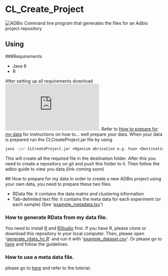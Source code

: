 # CL_Create_Project
![ADBio][adbio-logo]
Command line program that generates the files for an Adbio project repository

## Using
###Requirements
* Java 8
* R

After setting up all requirements download ![CLCreateProject.jar][CL-file]. Refer to [How to prepare for my data](#prepare) for instructions on how to... well prepare your data. When your data is prepared run the CLCreateProject.jar file by using
```cmd
java -jar CLCreateProject.jar <Oganism abrivation e.g. hsa> <Destination path> <RData file path> <metadata.tsv path>
```
This will create all the required file in the destination folder. After this you need to create a repository on git and push this folder to it. Then follow the adbio guide to view you data.(link coming soon)

##<a name="prepare"></a> How to prepare for my data
In order to create a new ADBio project using your own data, you need to prepare these two files.

* RData file: it contains the data matrix and clustering information
* Tab-delimited text file: it contains the meta data for each experiment (or each sample)  (See '[example_metadata.tsv](https://github.com/ActiveDataBio/adbio_tutorial/blob/master/example_metadata.tsv)')

### How to generate RData from my data file.
You need to install [R](https://cran.r-project.org/) and [RStudio](https://www.rstudio.com/products/rstudio/download/) first. If you have R, please clone or download this repository in your local computer. Then, please open '[generate_rdata_hc.R](https://github.com/ActiveDataBio/adbio_tutorial/blob/master/generate_rdata_hc.R)' and run it with '[example_dataset.csv](https://github.com/ActiveDataBio/adbio_tutorial/blob/master/example_dataset.csv)'. Or please go to [here](https://github.com/ActiveDataBio/adbio_tutorial/blob/master/tutorial_1_generate_rdata.ipynb) and follow the guidelines.

### How to use a meta data file.
please go to [here](https://github.com/ActiveDataBio/adbio_tutorial/blob/master/tutorial_2_metadata.ipynb) and refer to the tutorial.

<!--
## How to upload my data
with some pictures
* Go to 'myproject' page
* Click the 'Create' tab
How to fill in the forms
How to assign tests
Bug reports
-->

[adbio-logo]:https://adbio.pnnl.gov/bioviz/images/activeData-biglogo.png
[CL-file]:https://github.com/ActiveDataBio/CL_Create_Project/raw/master/CLCreateProject/src/target/CLCreateProject.jar "CLCreateProject.jar"
